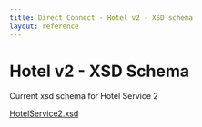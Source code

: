 ```yaml
---
title: Direct Connect - Hotel v2 - XSD schema
layout: reference
---
```


# Hotel v2 - XSD Schema

Current xsd schema for Hotel Service 2

[HotelService2.xsd](./xsd/HotelService2.xsd)

